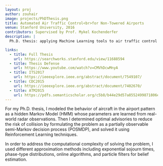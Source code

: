 ```yaml
---
layout: proj
author: zouhair
image: projects/PhDThesis.png
title: Automated Air Traffic Control<br>for Non-Towered Airports
venue: Stanford University, 2016
contributors: Supervised by Prof. Mykel Kochenderfer
description: |
  Ph.D. thesis: applying Machine Learning tools to air traffic control

links:
  - title: Full Thesis
    url: https://searchworks.stanford.edu/view/11688594
  - title: Thesis Defense
    url: https://www.youtube.com/watch?v=CMVhDcwMnyA
  - title: ITS2017
    url: https://ieeexplore.ieee.org/abstract/document/7549107/
  - title: CDC2015
    url: https://ieeexplore.ieee.org/abstract/document/7402670/
  - title: ATM2015
    url: https://pdfs.semanticscholar.org/c5b8/b44e29d57a8552499871806e42fe43b4e63e.pdf
---
```


For my Ph.D. thesis, I modeled the behavior of aircraft in the airport pattern as a hidden Markov Model (HMM) whose parameters are learned from real-world radar observations. Then I determined optimal advisories to reduce the risk of collision by formulating the problem as a partially observable semi-Markov decision process (POSMDP), and solved it using Reinforcement Learning techniques.

In order to address the computational complexity of solving the problem, I used different approximation methods including exponential sojourn times, phase-type distributions, online algorithms, and particle filters for belief estimation.